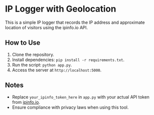 # IP Logger with Geolocation

This is a simple IP logger that records the IP address and approximate location of visitors using the ipinfo.io API.

## How to Use
1. Clone the repository.
2. Install dependencies: `pip install -r requirements.txt`.
3. Run the script: `python app.py`.
4. Access the server at `http://localhost:5000`.

## Notes
- Replace `your_ipinfo_token_here` in `app.py` with your actual API token from [ipinfo.io](https://ipinfo.io/).
- Ensure compliance with privacy laws when using this tool.
